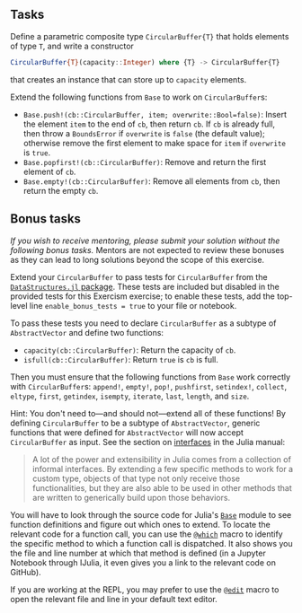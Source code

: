 ## Tasks

Define a parametric composite type `CircularBuffer{T}` that holds elements of type `T`, and
write a constructor
```julia
CircularBuffer{T}(capacity::Integer) where {T} -> CircularBuffer{T}
```
that creates an instance that can store up to `capacity` elements.

Extend the following functions from `Base` to work on `CircularBuffer`s:
- `Base.push!(cb::CircularBuffer, item; overwrite::Bool=false)`: Insert the element `item`
  to the end of `cb`, then return `cb`. If `cb` is already full, then throw a `BoundsError`
  if `overwrite` is `false` (the default value); otherwise remove the first element to make
  space for `item` if `overwrite` is `true`.
- `Base.popfirst!(cb::CircularBuffer)`: Remove and return the first element of `cb`.
- `Base.empty!(cb::CircularBuffer)`: Remove all elements from `cb`, then return the empty
  `cb`.

## Bonus tasks

*If you wish to receive mentoring, please submit your solution without the following bonus
tasks.* Mentors are not expected to review these bonuses as they can lead to long solutions
beyond the scope of this exercise.

Extend your `CircularBuffer` to pass tests for `CircularBuffer` from the
[`DataStructures.jl` package](https://github.com/JuliaCollections/DataStructures.jl/). These
tests are included but disabled in the provided tests for this Exercism exercise; to enable
these tests, add the top-level line `enable_bonus_tests = true` to your file or notebook.

To pass these tests you need to declare `CircularBuffer` as a subtype of
`AbstractVector` and define two functions:
- `capacity(cb::CircularBuffer)`: Return the capacity of `cb`.
- `isfull(cb::CircularBuffer)`: Return `true` is `cb` is full.

Then you must ensure that the following functions from `Base` work correctly with
`CircularBuffer`s: `append!`, `empty!`, `pop!`, `pushfirst`, `setindex!`, `collect`,
`eltype`, `first`, `getindex`, `isempty`, `iterate`, `last`, `length`, and `size`.

Hint: You don't need to—and should not—extend all of these functions! By defining
`CircularBuffer` to be a subtype of `AbstractVector`, generic functions that were defined
for `AbstractVector` will now accept `CircularBuffer` as input. See the section on
[interfaces](https://docs.julialang.org/en/v1/manual/interfaces/#man-interface-array-1) in
the Julia manual:

> A lot of the power and extensibility in Julia comes from a collection of informal
> interfaces. By extending a few specific methods to work for a custom type, objects of that
> type not only receive those functionalities, but they are also able to be used in other
> methods that are written to generically build upon those behaviors.

You will have to look through the source code for Julia's
[`Base`](https://github.com/JuliaLang/julia/tree/master/base) module to see function
definitions and figure out which ones to extend. To locate the relevant code for a function
call, you can use the
[`@which`](https://docs.julialang.org/en/v1/stdlib/InteractiveUtils/#InteractiveUtils.@which)
macro to identify the specific method to which a function call is dispatched. It also shows
you the file and line number at which that method is defined (in a Jupyter Notebook through
IJulia, it even gives you a link to the relevant code on GitHub).

If you are working at the REPL, you may prefer to use the [`@edit`](https://docs.julialang.org/en/v1/stdlib/InteractiveUtils/#InteractiveUtils.@edit) macro to open the relevant file and line in your default text editor.
